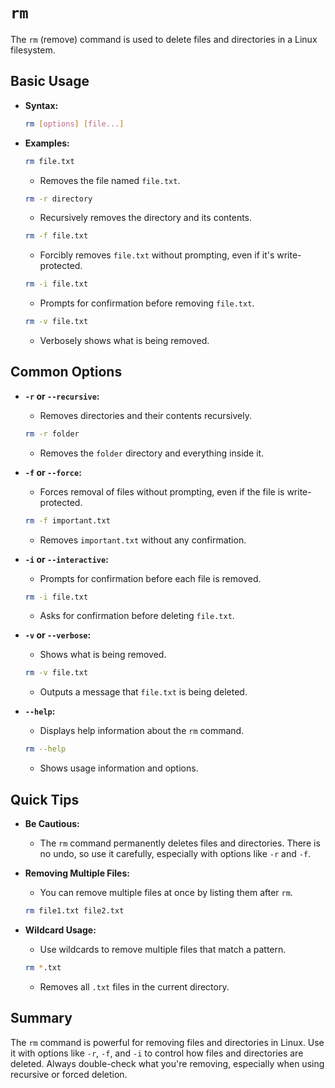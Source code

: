 
# `rm` 

The `rm` (remove) command is used to delete files and directories in a Linux filesystem.

## Basic Usage

- **Syntax:**

  ```sh
  rm [options] [file...]
  ```

- **Examples:**

  ```sh
  rm file.txt
  ```

  - Removes the file named `file.txt`.

  ```sh
  rm -r directory
  ```

  - Recursively removes the directory and its contents.

  ```sh
  rm -f file.txt
  ```

  - Forcibly removes `file.txt` without prompting, even if it's write-protected.

  ```sh
  rm -i file.txt
  ```

  - Prompts for confirmation before removing `file.txt`.

  ```sh
  rm -v file.txt
  ```

  - Verbosely shows what is being removed.

## Common Options

- **`-r` or `--recursive`:**
  - Removes directories and their contents recursively.

  ```sh
  rm -r folder
  ```

  - Removes the `folder` directory and everything inside it.

- **`-f` or `--force`:**
  - Forces removal of files without prompting, even if the file is write-protected.

  ```sh
  rm -f important.txt
  ```

  - Removes `important.txt` without any confirmation.

- **`-i` or `--interactive`:**
  - Prompts for confirmation before each file is removed.

  ```sh
  rm -i file.txt
  ```

  - Asks for confirmation before deleting `file.txt`.

- **`-v` or `--verbose`:**
  - Shows what is being removed.

  ```sh
  rm -v file.txt
  ```

  - Outputs a message that `file.txt` is being deleted.

- **`--help`:**
  - Displays help information about the `rm` command.

  ```sh
  rm --help
  ```

  - Shows usage information and options.

## Quick Tips

- **Be Cautious:**
  - The `rm` command permanently deletes files and directories. There is no undo, so use it carefully, especially with options like `-r` and `-f`.

- **Removing Multiple Files:**
  - You can remove multiple files at once by listing them after `rm`.

  ```sh
  rm file1.txt file2.txt
  ```

- **Wildcard Usage:**
  - Use wildcards to remove multiple files that match a pattern.

  ```sh
  rm *.txt
  ```

  - Removes all `.txt` files in the current directory.

## Summary

The `rm` command is powerful for removing files and directories in Linux. Use it with options like `-r`, `-f`, and `-i` to control how files and directories are deleted. Always double-check what you're removing, especially when using recursive or forced deletion.